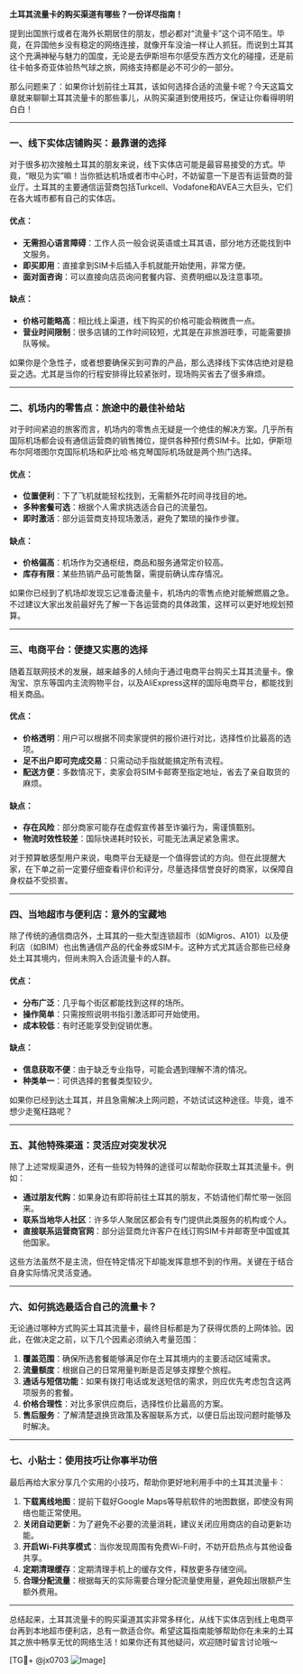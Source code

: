 **土耳其流量卡的购买渠道有哪些？一份详尽指南！**

提到出国旅行或者在海外长期居住的朋友，想必都对“流量卡”这个词不陌生。毕竟，在异国他乡没有稳定的网络连接，就像开车没油一样让人抓狂。而说到土耳其这个充满神秘与魅力的国度，无论是去伊斯坦布尔感受东西方文化的碰撞，还是前往卡帕多奇亚体验热气球之旅，网络支持都是必不可少的一部分。

那么问题来了：如果你计划前往土耳其，该如何选择合适的流量卡呢？今天这篇文章就来聊聊土耳其流量卡的那些事儿，从购买渠道到使用技巧，保证让你看得明明白白！

---

### **一、线下实体店铺购买：最靠谱的选择**

对于很多初次接触土耳其的朋友来说，线下实体店可能是最容易接受的方式。毕竟，“眼见为实”嘛！当你抵达机场或者市中心时，不妨留意一下是否有运营商的营业厅。土耳其的主要通信运营商包括Turkcell、Vodafone和AVEA三大巨头，它们在各大城市都有自己的实体店。

#### **优点：**
- **无需担心语言障碍**：工作人员一般会说英语或土耳其语，部分地方还能找到中文服务。
- **即买即用**：直接拿到SIM卡后插入手机就能开始使用，非常方便。
- **面对面咨询**：可以直接向店员询问套餐内容、资费明细以及注意事项。

#### **缺点：**
- **价格可能略高**：相比线上渠道，线下购买的价格可能会稍微贵一点。
- **营业时间限制**：很多店铺的工作时间较短，尤其是在非旅游旺季，可能需要排队等候。

如果你是个急性子，或者想要确保买到可靠的产品，那么选择线下实体店绝对是稳妥之选。尤其是当你的行程安排得比较紧张时，现场购买省去了很多麻烦。

---

### **二、机场内的零售点：旅途中的最佳补给站**

对于时间紧迫的旅客而言，机场内的零售点无疑是一个绝佳的解决方案。几乎所有国际机场都会设有通信运营商的销售摊位，提供各种预付费SIM卡。比如，伊斯坦布尔阿塔图尔克国际机场和萨比哈·格克琴国际机场就是两个热门选择。

#### **优点：**
- **位置便利**：下了飞机就能轻松找到，无需额外花时间寻找目的地。
- **多种套餐可选**：根据个人需求挑选适合自己的流量包。
- **即时激活**：部分运营商支持现场激活，避免了繁琐的操作步骤。

#### **缺点：**
- **价格偏高**：机场作为交通枢纽，商品和服务通常定价较高。
- **库存有限**：某些热销产品可能售罄，需提前确认库存情况。

如果你已经到了机场却发现忘记准备流量卡，机场内的零售点绝对能解燃眉之急。不过建议大家出发前最好先了解一下各运营商的具体政策，这样可以更好地规划预算。

---

### **三、电商平台：便捷又实惠的选择**

随着互联网技术的发展，越来越多的人倾向于通过电商平台购买土耳其流量卡。像淘宝、京东等国内主流购物平台，以及AliExpress这样的国际电商平台，都能找到相关商品。

#### **优点：**
- **价格透明**：用户可以根据不同卖家提供的报价进行对比，选择性价比最高的选项。
- **足不出户即可完成交易**：只需动动手指就能搞定所有流程。
- **配送方便**：多数情况下，卖家会将SIM卡邮寄至指定地址，省去了亲自取货的麻烦。

#### **缺点：**
- **存在风险**：部分商家可能存在虚假宣传甚至诈骗行为，需谨慎甄别。
- **物流时效性较差**：国际快递耗时较长，可能无法满足紧急需求。

对于预算敏感型用户来说，电商平台无疑是一个值得尝试的方向。但在此提醒大家，在下单之前一定要仔细查看评价和评分，尽量选择信誉良好的商家，以保障自身权益不受损害。

---

### **四、当地超市与便利店：意外的宝藏地**

除了传统的通信商店外，土耳其的一些大型连锁超市（如Migros、A101）以及便利店（如BIM）也出售通信产品的代金券或SIM卡。这种方式尤其适合那些已经身处土耳其境内，但尚未购入合适流量卡的人群。

#### **优点：**
- **分布广泛**：几乎每个街区都能找到这样的场所。
- **操作简单**：只需按照说明书指引激活即可开始使用。
- **成本较低**：有时还能享受到促销优惠。

#### **缺点：**
- **信息获取不便**：由于缺乏专业指导，可能会遇到理解不清的情况。
- **种类单一**：可供选择的套餐类型较少。

如果你已经到达土耳其，并且急需解决上网问题，不妨试试这种途径。毕竟，谁不想少走冤枉路呢？

---

### **五、其他特殊渠道：灵活应对突发状况**

除了上述常规渠道外，还有一些较为特殊的途径可以帮助你获取土耳其流量卡。例如：
- **通过朋友代购**：如果身边有即将前往土耳其的朋友，不妨请他们帮忙带一张回来。
- **联系当地华人社区**：许多华人聚居区都会有专门提供此类服务的机构或个人。
- **直接联系运营商官网**：部分运营商允许客户在线订购SIM卡并邮寄至中国或其他国家。

这些方法虽然不是主流，但在特定情况下却能发挥意想不到的作用。关键在于结合自身实际情况灵活变通。

---

### **六、如何挑选最适合自己的流量卡？**

无论通过哪种方式购买土耳其流量卡，最终目标都是为了获得优质的上网体验。因此，在做决定之前，以下几个因素必须纳入考量范围：

1. **覆盖范围**：确保所选套餐能够满足你在土耳其境内的主要活动区域需求。
2. **流量额度**：根据自己的日常用量判断是否足够支撑整个旅程。
3. **通话与短信功能**：如果有拨打电话或发送短信的需求，则应优先考虑包含这两项服务的套餐。
4. **价格合理性**：对比多家供应商后，选择性价比最高的方案。
5. **售后服务**：了解清楚退换货政策及客服联系方式，以便日后出现问题时能够及时解决。

---

### **七、小贴士：使用技巧让你事半功倍**

最后再给大家分享几个实用的小技巧，帮助你更好地利用手中的土耳其流量卡：

1. **下载离线地图**：提前下载好Google Maps等导航软件的地图数据，即使没有网络也能正常使用。
2. **关闭自动更新**：为了避免不必要的流量消耗，建议关闭应用商店的自动更新功能。
3. **开启Wi-Fi共享模式**：当你发现周围有免费Wi-Fi时，不妨开启热点与其他设备共享。
4. **定期清理缓存**：定期清理手机上的缓存文件，释放更多存储空间。
5. **合理分配流量**：根据每天的实际需要合理分配流量使用量，避免超出限额产生额外费用。

---

总结起来，土耳其流量卡的购买渠道其实非常多样化，从线下实体店到线上电商平台再到本地超市便利店，总有一款适合你。希望这篇指南能够帮助你在未来的土耳其之旅中畅享无忧的网络生活！如果你还有其他疑问，欢迎随时留言讨论哦～

[TG💪+ @jx0703 ![Image](https://github.com/user-attachments/assets/dbca1d08-cadb-493c-b0ec-ad6f7a83f270)]